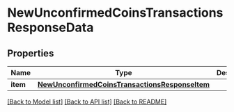 # NewUnconfirmedCoinsTransactionsResponseData


## Properties
Name | Type | Description | Notes
------------ | ------------- | ------------- | -------------
**item** | [**NewUnconfirmedCoinsTransactionsResponseItem**](NewUnconfirmedCoinsTransactionsResponseItem.md) |  | 

[[Back to Model list]](../README.md#documentation-for-models) [[Back to API list]](../README.md#documentation-for-api-endpoints) [[Back to README]](../README.md)


